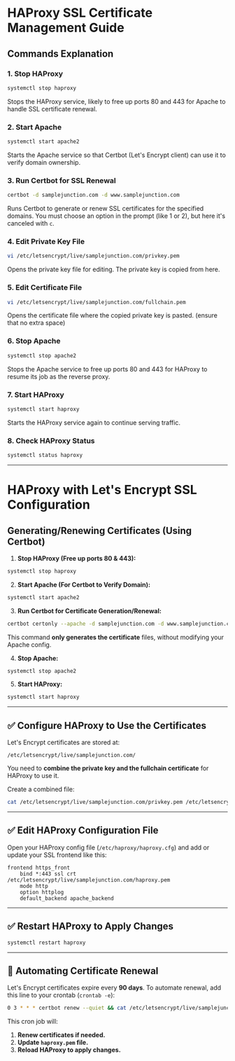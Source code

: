 # HAProxy SSL Certificate Management Guide

## Commands Explanation

### 1. Stop HAProxy
```bash
systemctl stop haproxy
```
Stops the HAProxy service, likely to free up ports 80 and 443 for Apache to handle SSL certificate renewal.

### 2. Start Apache
```bash
systemctl start apache2
```
Starts the Apache service so that Certbot (Let's Encrypt client) can use it to verify domain ownership.

### 3. Run Certbot for SSL Renewal
```bash
certbot -d samplejunction.com -d www.samplejunction.com
```
Runs Certbot to generate or renew SSL certificates for the specified domains. You must choose an option in the prompt (like 1 or 2), but here it's canceled with `c`.

### 4. Edit Private Key File 
```bash
vi /etc/letsencrypt/live/samplejunction.com/privkey.pem
```
Opens the private key file for editing. The private key is copied from here.

### 5. Edit Certificate File 
```bash
vi /etc/letsencrypt/live/samplejunction.com/fullchain.pem
```
Opens the certificate file where the copied private key is pasted. (ensure that no extra space)

### 6. Stop Apache
```bash
systemctl stop apache2
```
Stops the Apache service to free up ports 80 and 443 for HAProxy to resume its job as the reverse proxy.

### 7. Start HAProxy
```bash
systemctl start haproxy
```
Starts the HAProxy service again to continue serving traffic.

### 8. Check HAProxy Status
```bash
systemctl status haproxy
```
----------------------------------------------------------------------------------------------------------------------
# HAProxy with Let's Encrypt SSL Configuration

## Generating/Renewing Certificates (Using Certbot)

1. **Stop HAProxy (Free up ports 80 & 443):**  
```bash
systemctl stop haproxy
```

2. **Start Apache (For Certbot to Verify Domain):**  
```bash
systemctl start apache2
```

3. **Run Certbot for Certificate Generation/Renewal:**  
```bash
certbot certonly --apache -d samplejunction.com -d www.samplejunction.com
```
This command **only generates the certificate** files, without modifying your Apache config.

4. **Stop Apache:**  
```bash
systemctl stop apache2
```

5. **Start HAProxy:**  
```bash
systemctl start haproxy
```

---

## ✅ Configure HAProxy to Use the Certificates
Let's Encrypt certificates are stored at:  
```
/etc/letsencrypt/live/samplejunction.com/
```
You need to **combine the private key and the fullchain certificate** for HAProxy to use it.  

Create a combined file:  
```bash
cat /etc/letsencrypt/live/samplejunction.com/privkey.pem /etc/letsencrypt/live/samplejunction.com/fullchain.pem > /etc/letsencrypt/live/samplejunction.com/haproxy.pem
```

---

## ✅ Edit HAProxy Configuration File
Open your HAProxy config file (`/etc/haproxy/haproxy.cfg`) and add or update your SSL frontend like this:

```haproxy
frontend https_front
    bind *:443 ssl crt /etc/letsencrypt/live/samplejunction.com/haproxy.pem
    mode http
    option httplog
    default_backend apache_backend
```

---

## ✅ Restart HAProxy to Apply Changes
```bash
systemctl restart haproxy
```

---

## 📌 Automating Certificate Renewal
Let's Encrypt certificates expire every **90 days**. To automate renewal, add this line to your crontab (`crontab -e`):

```bash
0 3 * * * certbot renew --quiet && cat /etc/letsencrypt/live/samplejunction.com/privkey.pem /etc/letsencrypt/live/samplejunction.com/fullchain.pem > /etc/letsencrypt/live/samplejunction.com/haproxy.pem && systemctl reload haproxy
```

This cron job will:
1. **Renew certificates if needed.**  
2. **Update `haproxy.pem` file.**  
3. **Reload HAProxy to apply changes.**  
